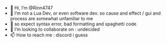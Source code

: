 - 👋 Hi, I’m @Rinn4747
- 👀 I’m not a Lua Dev, or even software dev. so cause and effect / gui and process are somewhat unfamiliar to me
- 🌱 so expect syntax error, bad formatting and spaghetti code
- 💞️ I’m looking to collaborate on : undecided
- 📫 How to reach me : discord i guess

<!---
Rinn4747/Rinn4747 is a ✨ special ✨ repository because its `README.md` (this file) appears on your GitHub profile.
You can click the Preview link to take a look at your changes.
--->
